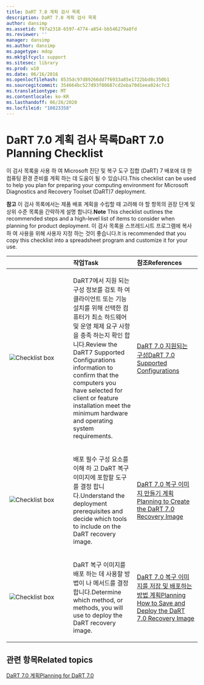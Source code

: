 ```yaml
---
title: DaRT 7.0 계획 검사 목록
description: DaRT 7.0 계획 검사 목록
author: dansimp
ms.assetid: f97a2318-6597-4774-a854-bb546279a8fd
ms.reviewer: ''
manager: dansimp
ms.author: dansimp
ms.pagetype: mdop
ms.mktglfcycl: support
ms.sitesec: library
ms.prod: w10
ms.date: 06/16/2016
ms.openlocfilehash: 8535dc97d89266dd7f6933a85e1722bbd8c350b1
ms.sourcegitcommit: 354664bc527d93f80687cd2eba70d1eea024c7c3
ms.translationtype: MT
ms.contentlocale: ko-KR
ms.lasthandoff: 06/26/2020
ms.locfileid: "10823358"
---
```

# <span data-ttu-id="97ad0-103">DaRT 7.0 계획 검사 목록</span><span class="sxs-lookup"><span data-stu-id="97ad0-103">DaRT 7.0 Planning Checklist</span></span>


<span data-ttu-id="97ad0-104">이 검사 목록을 사용 하 여 Microsoft 진단 및 복구 도구 집합 (DaRT) 7 배포에 대 한 컴퓨팅 환경 준비를 계획 하는 데 도움이 될 수 있습니다.</span><span class="sxs-lookup"><span data-stu-id="97ad0-104">This checklist can be used to help you plan for preparing your computing environment for Microsoft Diagnostics and Recovery Toolset (DaRT)7 deployment.</span></span>

<span data-ttu-id="97ad0-105">**참고**  이 검사 목록에서는 제품 배포 계획을 수립할 때 고려해 야 할 항목의 권장 단계 및 상위 수준 목록을 간략하게 설명 합니다.</span><span class="sxs-lookup"><span data-stu-id="97ad0-105">**Note** This checklist outlines the recommended steps and a high-level list of items to consider when planning for product deployment.</span></span> <span data-ttu-id="97ad0-106">이 검사 목록을 스프레드시트 프로그램에 복사 하 여 사용을 위해 사용자 지정 하는 것이 좋습니다.</span><span class="sxs-lookup"><span data-stu-id="97ad0-106">It is recommended that you copy this checklist into a spreadsheet program and customize it for your use.</span></span>

 

<table>
<colgroup>
<col width="33%" />
<col width="33%" />
<col width="33%" />
</colgroup>
<thead>
<tr class="header">
<th align="left"></th>
<th align="left"><span data-ttu-id="97ad0-107">작업</span><span class="sxs-lookup"><span data-stu-id="97ad0-107">Task</span></span></th>
<th align="left"><span data-ttu-id="97ad0-108">참조</span><span class="sxs-lookup"><span data-stu-id="97ad0-108">References</span></span></th>
</tr>
</thead>
<tbody>
<tr class="odd">
<td align="left"><img src="images/checklistbox.gif" alt="Checklist box" /></td>
<td align="left"><p><span data-ttu-id="97ad0-109">DaRT7에서 지원 되는 구성 정보를 검토 하 여 클라이언트 또는 기능 설치를 위해 선택한 컴퓨터가 최소 하드웨어 및 운영 체제 요구 사항을 충족 하는지 확인 합니다.</span><span class="sxs-lookup"><span data-stu-id="97ad0-109">Review the DaRT7 Supported Configurations information to confirm that the computers you have selected for client or feature installation meet the minimum hardware and operating system requirements.</span></span></p></td>
<td align="left"><p><a href="dart-70-supported-configurations-dart-7.md" data-raw-source="[DaRT 7.0 Supported Configurations](dart-70-supported-configurations-dart-7.md)"><span data-ttu-id="97ad0-110">DaRT 7.0 지원되는 구성</span><span class="sxs-lookup"><span data-stu-id="97ad0-110">DaRT 7.0 Supported Configurations</span></span></a></p></td>
</tr>
<tr class="even">
<td align="left"><img src="images/checklistbox.gif" alt="Checklist box" /></td>
<td align="left"><p><span data-ttu-id="97ad0-111">배포 필수 구성 요소를 이해 하 고 DaRT 복구 이미지에 포함할 도구를 결정 합니다.</span><span class="sxs-lookup"><span data-stu-id="97ad0-111">Understand the deployment prerequisites and decide which tools to include on the DaRT recovery image.</span></span></p></td>
<td align="left"><p><a href="planning-to-create-the-dart-70-recovery-image.md" data-raw-source="[Planning to Create the DaRT 7.0 Recovery Image](planning-to-create-the-dart-70-recovery-image.md)"><span data-ttu-id="97ad0-112">DaRT 7.0 복구 이미지 만들기 계획</span><span class="sxs-lookup"><span data-stu-id="97ad0-112">Planning to Create the DaRT 7.0 Recovery Image</span></span></a></p></td>
</tr>
<tr class="odd">
<td align="left"><img src="images/checklistbox.gif" alt="Checklist box" /></td>
<td align="left"><p><span data-ttu-id="97ad0-113">DaRT 복구 이미지를 배포 하는 데 사용할 방법이 나 메서드를 결정 합니다.</span><span class="sxs-lookup"><span data-stu-id="97ad0-113">Determine which method, or methods, you will use to deploy the DaRT recovery image.</span></span></p></td>
<td align="left"><p><a href="planning-how-to-save-and-deploy-the-dart-70-recovery-image.md" data-raw-source="[Planning How to Save and Deploy the DaRT 7.0 Recovery Image](planning-how-to-save-and-deploy-the-dart-70-recovery-image.md)"><span data-ttu-id="97ad0-114">DaRT 7.0 복구 이미지를 저장 및 배포하는 방법 계획</span><span class="sxs-lookup"><span data-stu-id="97ad0-114">Planning How to Save and Deploy the DaRT 7.0 Recovery Image</span></span></a></p></td>
</tr>
</tbody>
</table>

 

## <span data-ttu-id="97ad0-115">관련 항목</span><span class="sxs-lookup"><span data-stu-id="97ad0-115">Related topics</span></span>


[<span data-ttu-id="97ad0-116">DaRT 7.0 계획</span><span class="sxs-lookup"><span data-stu-id="97ad0-116">Planning for DaRT 7.0</span></span>](planning-for-dart-70-new-ia.md)

 

 





